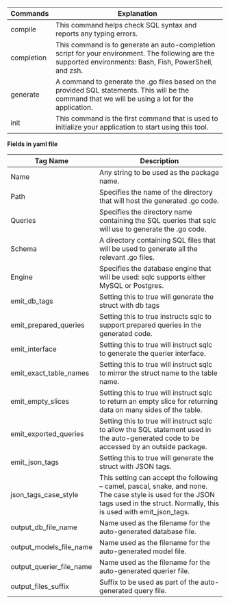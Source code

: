 Commands | Explanation
---------|------------
compile  | This command helps check SQL syntax and reports any typing errors.
completion | This command is to generate an auto-completion script for your environment. The following are the supported environments: Bash, Fish, PowerShell, and zsh.
generate | A command to generate the .go files based on the provided SQL statements. This will be the command that we will be using a lot for the application.
init | This command is the first command that is used to initialize your application to start using this tool.

**Fields in yaml file**

Tag Name | Description
---------|------------
Name | Any string to be used as the package name.
Path | Specifies the name of the directory that will host the generated .go code.
Queries | Specifies the directory name containing the SQL queries that sqlc will use to generate the .go code.
Schema | A directory containing SQL files that will be used to generate all the relevant .go files.
Engine | Specifies the database engine that will be used: sqlc supports either MySQL or Postgres.
emit_db_tags | Setting this to true will generate the struct with db tags
emit_prepared_queries | Setting this to true instructs sqlc to support prepared queries in the generated code.
emit_interface | Setting this to true will instruct sqlc to generate the querier interface.
emit_exact_table_names | Setting this to true will instruct sqlc to mirror the struct name to the table name.
emit_empty_slices | Setting this to true will instruct sqlc to return an empty slice for returning data on many sides of the table.
emit_exported_queries| Setting this to true will instruct sqlc to allow the SQL statement used in the auto-generated code to be accessed by an outside package.
emit_json_tags | Setting this to true will generate the struct with JSON tags.
json_tags_case_style | This setting can accept the following – camel, pascal, snake, and none. The case style is used for the JSON tags used in the struct. Normally, this is used with emit_json_tags.
output_db_file_name | Name used as the filename for the auto-generated database file.
output_models_file_name | Name used as the filename for the auto-generated model file.
output_querier_file_name | Name used as the filename for the auto-generated querier file.
output_files_suffix | Suffix to be used as part of the auto-generated query file.